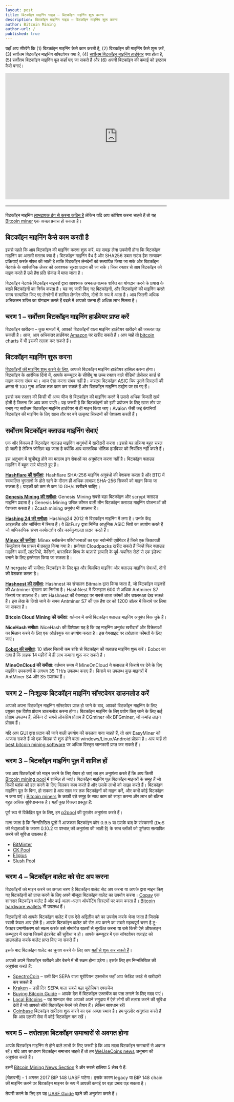 ```yaml
---
layout: post
title: बिटकॉइन माइनिंग गाइड – बिटकॉइन माइनिंग शुरू करना
description: बिटकॉइन माइनिंग गाइड – बिटकॉइन माइनिंग शुरू करना
author: Bitcoin Mining
author-url: /
published: true
---
```


यहाँ आप सीखेंगे कि (1) बिटकॉइन माइनिंग कैसे काम करती है, (2) बिटकॉइन की माइनिंग कैसे शुरू करें, (3) सर्वोत्तम बिटकॉइन माइनिंग सॉफ्टवेयर क्या है, (4) <a href="https://www.bitcoinmining.com/bitcoin-mining-hardware/">सर्वोत्तम बिटकॉइन माइनिंग हार्डवेयर</a> क्या होता है, (5) सर्वोत्तम बिटकॉइन माइनिंग पूल कहाँ पाए जा सकते हैं और (6) अपनी बिटकॉइन की कमाई को इष्टतम कैसे बनाएं।
<center><iframe width="700" height="394" src="https://www.youtube.com/embed/GmOzih6I1zs" frameborder="0" allowfullscreen></iframe>
<hr style="width: 100%; margin: 20px 0; color: #eee;" /></center>
बिटकॉइन माइनिंग <a href="https://www.bitcoinmining.com/bitcoin-mining-profitability/">लाभदायक ढंग से करना कठिन है</a> लेकिन यदि आप कोशिश करना चाहते हैं तो यह <a href="http://geni.us/37CM">Bitcoin miner</a> एक अच्छा प्रयास हो सकता है। 

<h2>बिटकॉइन माइनिंग कैसे काम करती है</h2>

इससे पहले कि आप बिटकॉइन की माइनिंग करना शुरू करें, यह समझ लेना उपयोगी होगा कि बिटकॉइन माइनिंग का असली मतलब क्या है। बिटकॉइन माइनिंग वैध है और SHA256 डबल राउंड हैश सत्यापन प्रक्रियाएं करके संपन्न की जाती है ताकि बिटकॉइन लेनदेनों को सत्यापित किया जा सके और बिटकॉइन नेटवर्क के सार्वजनिक लेजर को आवश्यक सुरक्षा प्रदान की जा सके। जिस रफ्तार से आप बिटकॉइन को माइन करते हैं उसे हैश प्रति सेकंड में मापा जाता है।

बिटकॉइन नेटवर्क बिटकॉइन माइनरों द्वारा आवश्यक अभकलनात्मक शक्ति का योगदान करने के प्रयास के बदले बिटकॉइनों का निर्गम करता है। यह नए जारी किए गए बिटकॉइनों, और बिटकॉइनों की माइनिंग करते समय सत्यापित किए गए लेनदेनों में शामिल लेनदेन फीस, दोनों के रूप में आता है। आप जितनी अधिक अभिकलन शक्ति का योगदान करते हैं बदले में आपको उतना ही अधिक लाभ मिलता है।

<h2>चरण 1 – सर्वोत्तम बिटकॉइन माइनिंग हार्डवेयर प्राप्त करें</h2>

बिटकॉइन खरीदना – कुछ मामलों में, आपको बिटकॉइनों वाला माइनिंग हार्डवेयर खरीदने की जरूरत पड़ सकती है। आज, आप अधिकतर हार्डवेयर <a href="http://geni.us/37CM">Amazon</a> पर खरीद सकते हैं। आप चाहें तो <a href="http://www.bitcoincharts.com/">bitcoin charts</a> में भी इसकी तलाश कर सकते हैं। 

<h2>बिटकॉइन माइनिंग शुरू करना</h2>

<a href="https://www.bitcoinmining.com/bitcoin-mining-for-beginners-how-to-mine-bitcoins/">बिटकॉइनों की माइनिंग शुरू करने के लिए</a>, आपको बिटकॉइन माइनिंग हार्डवेयर हासिल करना होगा। बिटकॉइन के आरंभिक दिनो में, आपके कम्प्यूटर के सीपीयू या उच्च रफ्तार वाले वीडियो प्रोसेसर कार्ड से माइन करना संभव था। आज ऐसा करना संभव नहीं है। कस्टम बिटकॉइन ASIC चिप पुराने सिस्टमों की क्षमता से 100 गुना अधिक तक काम कर सकते हैं और बिटकॉइन माइनिंग उद्योग पर छा गए हैं।

इससे कम रफ्तार की किसी भी अन्य चीज से बिटकॉइन की माइनिंग करने में उससे अधिक बिजली खर्च होती है जितना कि आप कमा पाएंगे। यह जरूरी है कि बिटकॉइनों को इसी प्रयोजन के लिए खास तौर पर बनाए गए सर्वोत्तम बिटकॉइन माइनिंग हार्डवेयर से ही माइन किया जाए। Avalon जैसी कई कंपनियाँ बिटकॉइन की माइनिंग के लिए खास तौर पर बने उत्कृष्ट सिस्टमों की पेशकश करती हैं।

<h2>सर्वोत्तम बिटकॉइन क्लाउड माइनिंग सेवाएं</h2>

एक और विकल्प है बिटकॉइन क्लाउड माइनिंग अनुबंधों में खरीदारी करना। इससे यह प्रक्रिया बहुत सरल हो जाती है लेकिन जोखिम बढ़ जाता है क्योंकि आप वास्तविक भौतिक हार्डवेयर को नियंत्रित नहीं करते हैं।

इस अऩुभाग में सूचीबद्ध होने का मतलब इन सेवाओं का अनुमोदन करना नहीं है। बिटकॉइन क्लाउड माइनिंग में बहुत सारे घोटाले हुए हैं।

<strong><a href="http://geni.us/hashflare">Hashflare की समीक्षा</a></strong>: Hashflare SHA-256 माइनिंग अनुबंधों की पेशकश करता है और BTC में स्वचालित भुगतानों के होते रहने के दौरान ही अधिक लाभप्रद SHA-256 सिक्कों को माइन किया जा सकता है। ग्राहकों को कम से कम 10 GH/s खरीदने चाहिए।

<strong><a href="http://geni.us/advendorgm">Genesis Mining की समीक्षा</a></strong>: Genesis Mining सबसे बड़ा बिटकॉइन और scrypt क्लाउड माइनिंग प्रदाता है। Genesis Mining उचित कीमत वाली तीन बिटकॉइन क्लाउड माइनिंग योजनाओं की पेशकश करता है। Zcash mining अनुबंध भी उपलब्ध हैं।

<strong><a href="http://geni.us/hashing24">Hashing 24 की समीक्षा</a></strong>: Hashing24 2012 से बिटकॉइन माइनिंग में लगा है। उनके केंद्र आइसलैंड और जॉर्जिया में स्थित हैं। वे BitFury द्वारा निर्मित आधुनिक ASIC चिपों का उपयोग करते हैं जो अधिकाधिक संभव कार्यप्रदर्शन और कार्यकुशलता प्रदान करते हैं।

<strong><a href="http://geni.us/minex">Minex की समीक्षा</a></strong>: Minex ब्लॉकचेन परियोजनाओं का एक नवोन्मेषी एग्रीगेटर है जिसे एक किफ़ायती सिमुलेशन गेम प्रारूप में प्रस्तुत किया गया है। प्रयोक्ता Cloudpacks खरीद सकते हैं जिन्हें फिर क्लाउड माइनिंग फार्मों, लॉटरियों, कैसिनो, वास्तविक विश्व के बाज़ारों इत्यादि के पूर्व-चयनित सेटों से एक इंडेक्स बनाने के लिए इस्तेमाल किया जा सकता है।

Minergate की समीक्षा: बिटकॉइन के लिए पूल और विलयित माइनिंग और क्लाउड माइनिंग सेवाओं, दोनों की पेशकश करता है।

<strong><a href="http://geni.us/advendorgm">Hashnest की समीक्षा</a></strong>: Hashnest का संचालन Bitmain द्वारा किया जाता है, जो बिटकॉइन माइनरों की Antminer शृंखला का निर्माता है। HashNest में फिलहाल 600 से अधिक Antminer S7 किराये पर उपलब्ध हैं। आप Hashnest की वेबसाइट पर सबसे ताज़ा कीमतें और उपलब्धता देख सकते हैं। इस लेख के लिखे जाने के समय Antminer S7 की एक हैश दर को 1200 डॉलर में किराये पर लिया जा सकता है।

<strong>Bitcoin Cloud Mining की समीक्षा</strong>: वर्तमान में सभी बिटकॉइन क्लाउड माइनिंग अनुबंध बिक चुके हैं।

<strong>NiceHash समीक्षा</strong>: NiceHash की विशेषता यह है कि वह माइनिंग अनुबंध खरीदारों और विक्रेताओं का मिलान करने के लिए एक ऑर्डरबुक का उपयोग करता है। इस वेबसाइट पर तरोताज़ा कीमतों के लिए जाएं।

<strong><a href="http://geni.us/hashflare">Eobot की समीक्षा</a></strong>: 10 डॉलर जितनी कम राशि से बिटकॉइन की क्लाउड माइनिंग शुरू करें। Eobot का दावा है कि ग्राहक 14 महीनों में ही लाभ कमाना शुरू कर सकते हैं।

<strong>MineOnCloud की समीक्षा</strong>: वर्तमान समय में MineOnCloud ने क्लाउड में किराये पर देने के लिए माइनिंग उपकरणों के लगभग 35 TH/s उपलब्ध कराए हैं। किराये पर उपलब्ध कुछ माइनरों में AntMiner S4 और S5 उपलब्ध हैं।

<h2>चरण 2 – निःशुल्क बिटकॉइन माइनिंग सॉफ्टवेयर डाउनलोड करें</h2>

आपको अपना बिटकॉइन माइनिंग सॉफ्टवेयर प्राप्त हो जाने के बाद, आपको बिटकॉइन माइनिंग के लिए प्रयुक्त एक विशेष प्रोग्राम डाउनलोड करना होगा। बिटकॉइन माइनिंग के लिए प्रयोग किए जाने के लिए कई प्रोग्राम उपलब्ध हैं, लेकिन दो सबसे लोकप्रिय प्रोग्राम हैं CGminer और BFGminer, जो कमांड लाइन प्रोग्राम हैं।

यदि आप GUI द्वारा प्रदान की जाने वाली उपयोग की सरलता पाना चाहते हैं, तो आप EasyMiner को आजमा सकते हैं जो एक क्लिक से शुरू होने वाला windows/Linux/Android प्रोग्राम है।
आप चाहें तो <a href="https://www.bitcoinmining.com/bitcoin-mining-software/">best bitcoin mining software</a> पर अधिक विस्तृत जानकारी प्राप्त कर सकते हैं।
 
<h2>चरण 3 – बिटकॉइन माइनिंग पूल में शामिल हों</h2>

जब आप बिटकॉइनों को माइन करने के लिए तैयार हो जाएं तब हम अनुशंसा करते हैं कि आप किसी <a href="">Bitcoin mining pool</a> में शामिल हो जाएं। बिटकॉइन माइनिंग पूल बिटकॉइन माइनरों के समूह हैं जो किसी ब्लॉक को हल करने के लिए मिलकर काम करते हैं और उसके लाभों को साझा करते हैं। बिटकॉइन माइनिंग पूल के बिना, हो सकता है आप साल भर तक बिटकॉइनों को माइन करें, और कभी कोई बिटकॉइन न कमा पाएं। <a href="https://www.bitcoinminer.com/">Bitcoin miners</a> के काफी बड़े समूह के साथ काम को साझा करना और लाभ को बाँटना बहुत अधिक सुविधाजनक है। यहाँ कुछ विकल्प प्रस्तुत हैं:

पूर्ण रूप से विकेंद्रित पूल के लिए, हम <a href="http://p2pool.in/">p2pool</a> की पुरज़ोर अनुशंसा करते हैं।

माना जाता है कि निम्नलिखित पूलों में आजकल बिटकॉइन कोर 0.9.5 या उसके बाद के संस्करणों (DoS की भेद्यताओं के कारण 0.10.2 या पश्चात् की अनुशंसा की जाती है) के साथ ब्लॉकों को पूर्णतया सत्यापित करने की सुविधा उपलब्ध है:
<ul>
<li><a href="https://bitminter.com/">BitMinter</a></li>
<li><a href="http://www.kano.is/">CK Pool</a></li>
<li><a href="http://eligius.st/~gateway/">Eligius</a></li>
<li><a href="https://en.bitcoin.it/wiki/Bitcoin_Pooled_Mining">Slush Pool</a></li>
</ul>

<h2>चरण  4 – बिटकॉइन वालेट को सेट अप करना</h2>

बिटकॉइनों को माइन करने का अगला चरण है बिटकॉइन वालेट सेट अप करना या आपके द्वारा माइन किए गए बिटकॉइनों को प्राप्त करने के लिए अपने मौजूदा बिटकॉइन वालेट का उपयोग करना। <a href="http://geni.us/copay">Copay</a> एक शानदार बिटकॉइन वालेट है और कई अलग-अलग ऑपरेटिंग सिस्टमों पर काम करता है। <a href="http://geni.us/ledger">Bitcoin hardware wallets</a> भी उपलब्ध हैं।

बिटकॉइनों को आपके बिटकॉइन वालेट में एक ऐसे अद्वितीय पते का उपयोग करके भेजा जाता है जिसके स्वामी केवल आप होते हैं। आपके बिटकॉइन वालेट को सेट अप करने का सबसे महत्वपूर्ण चरण है टू-फैक्टर प्रमाणीकरण को सक्षम करके उसे संभावित खतरों से सुरक्षित करना या उसे किसी ऐसे ऑफलाइन कम्प्यूटर में रखना जिसमें इंटरनेट की सुविधा न हो। आपके कम्प्यूटर में एक सॉफ्टवेयर क्लाइंट को डाउनलोड करके वालेट प्राप्त किए जा सकते हैं।

इसके बाद बिटकॉइन वालेट का चुनाव करने के लिए आप <a href="https://www.weusecoins.com/en/find-the-best-bitcoin-wallet/">यहाँ से शुरू कर सकते हैं</a>।

आपको अपने बिटकॉइन खरीदने और बेचने में भी सक्षम होना पड़ेगा। इसके लिए हम निम्नलिखित की अनुशंसा करते हैं:
<ul>
<li><a href="http://geni.us/spectrocoin">SpectroCoin</a> – उसी दिन SEPA वाला यूरोपियन एक्सचेंज जहाँ आप क्रेडिट कार्ड से खरीदारी कर सकते हैं</li>
<li><a href="https://www.kraken.com/">Kraken</a> – उसी दिन SEPA वाला सबसे बड़ा यूरोपियन एक्सचेंज</li>
<li><a href="https://www.weusecoins.com/en/how-buy-bitcoins-online-best-bitcoin-exchange-rate-bitcoin-price/">Buying Bitcoin Guide</a> – आपके देश में बिटकॉइन एक्सचेंज का पता लगाने के लिए मदद पाएं।</li>
<li><a href="http://geni.us/localbitcoins">Local Bitcoins</a> – यह शानदार सेवा आपको अपने समुदाय में ऐसे लोगों की तलाश करने की सुविधा देती है जो आपको सीधे बिटकॉइन बेचने को तैयार हैं। लेकिन सावधान रहें!</li>
<li><a href="http://geni.us/coinbase">Coinbase</a> बिटकॉइन खरीदना शुरू करने का एक अच्छा स्थान है। हम पुरज़ोर अनुशंसा करते हैं कि आप उऩकी सेवा में कोई बिटकॉइन मत रखें।</li>
</ul>

<h2>चरण 5 – तरोताज़ा बिटकॉइन समाचारों से अवगत होना</h2>

आपके बिटकॉइन माइनिंग से होने वाले लाभों के लिए जरूरी है कि आप ताज़ा बिटकॉइन समाचारों से अवगत रहें। यदि आप साधारण बिटकॉइन समाचार चाहते हैं तो हम <a href="https://www.weusecoins.com/news/">WeUseCoins news</a> अनुभाग की अनुशंसा करते हैं।

इसमें <a href="https://www.bitcoinmining.com/news/">Bitcoin Mining News Section</a> है और सबसे हालिया 5 लेख ये हैं:

[चेतावनी] - 1 अगस्त 2017 BIP 148 UASF घटेगा। इसके कारण legacy या BIP 148 chain की माइनिंग करने पर बिटकॉइन माइनर के रूप में आपकी कमाई पर बड़ा प्रभाव पड़ सकता है।

तैयारी करने के लिए हम यह <a href="https://www.weusecoins.com/uasf-guide/">UASF Guide</a> पढ़ने की अनुशंसा करते हैं।

